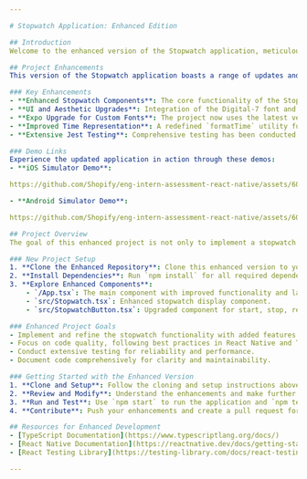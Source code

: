 ```yaml
---

# Stopwatch Application: Enhanced Edition

## Introduction
Welcome to the enhanced version of the Stopwatch application, meticulously developed using React Native and TypeScript. This forked repository showcases a series of significant improvements and new features, elevating the original project to new heights. This document outlines the key enhancements, project setup, and how you can get involved.

## Project Enhancements
This version of the Stopwatch application boasts a range of updates and new functionalities, ensuring a more robust, user-friendly, and visually appealing experience:

### Key Enhancements
- **Enhanced Stopwatch Components**: The core functionality of the Stopwatch and StopwatchButton components has been significantly improved to include start, stop, lap recording, and reset features.
- **UI and Aesthetic Upgrades**: Integration of the Digital-7 font and an updated UI layout for an immersive user experience.
- **Expo Upgrade for Custom Fonts**: The project now uses the latest version of Expo, supporting custom fonts for an elegant display.
- **Improved Time Representation**: A redefined `formatTime` utility function in `timeUtils.ts` offers greater precision and flexibility in time calculations.
- **Extensive Jest Testing**: Comprehensive testing has been conducted to ensure the reliability and accuracy of the Stopwatch component under various scenarios.

### Demo Links
Experience the updated application in action through these demos:
- **iOS Simulator Demo**:

https://github.com/Shopify/eng-intern-assessment-react-native/assets/60167559/1a4925b2-4f8c-4306-bc14-8ba5c5d79005

- **Android Simulator Demo**:

https://github.com/Shopify/eng-intern-assessment-react-native/assets/60167559/9cca8bcc-01b4-4bed-a56f-58b9014c878c

## Project Overview
The goal of this enhanced project is not only to implement a stopwatch application but to do so with a focus on aesthetics, user experience, and robustness, using React Native and TypeScript.

### New Project Setup
1. **Clone the Enhanced Repository**: Clone this enhanced version to your local development environment.
2. **Install Dependencies**: Run `npm install` for all required dependencies, compatible with the latest Expo version.
3. **Explore Enhanced Components**:
    - `/App.tsx`: The main component with improved functionality and layout.
    - `src/Stopwatch.tsx`: Enhanced stopwatch display component.
    - `src/StopwatchButton.tsx`: Upgraded component for start, stop, reset, and lap functionalities.

### Enhanced Project Goals
- Implement and refine the stopwatch functionality with added features.
- Focus on code quality, following best practices in React Native and TypeScript.
- Conduct extensive testing for reliability and performance.
- Document code comprehensively for clarity and maintainability.

### Getting Started with the Enhanced Version
1. **Clone and Setup**: Follow the cloning and setup instructions above.
2. **Review and Modify**: Understand the enhancements and make further improvements if needed.
3. **Run and Test**: Use `npm start` to run the application and `npm test` for testing.
4. **Contribute**: Push your enhancements and create a pull request for review.

## Resources for Enhanced Development
- [TypeScript Documentation](https://www.typescriptlang.org/docs/)
- [React Native Documentation](https://reactnative.dev/docs/getting-started)
- [React Testing Library](https://testing-library.com/docs/react-testing-library/intro/)

---
```

